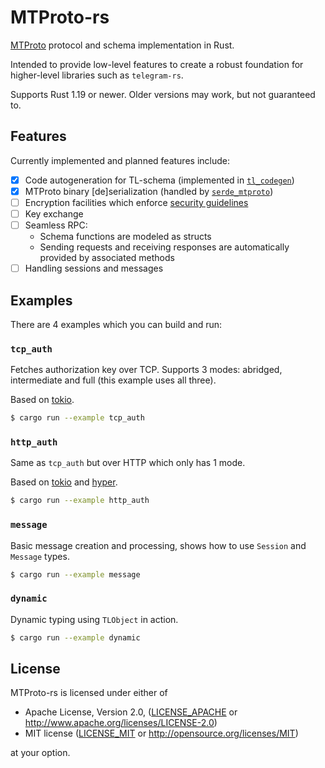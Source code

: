 # MTProto-rs

[MTProto](https://core.telegram.org/mtproto) protocol and schema
implementation in Rust.

Intended to provide low-level features to create a robust foundation for
higher-level libraries such as `telegram-rs`.

Supports Rust 1.19 or newer.
Older versions may work, but not guaranteed to.


## Features

Currently implemented and planned features include:

- [x] Code autogeneration for TL-schema
      (implemented in [`tl_codegen`][tl_codegen_code])
- [x] MTProto binary [de]serialization
      (handled by [`serde_mtproto`][serde_mtproto_repo])
- [ ] Encryption facilities which enforce
      [security guidelines][mtproto_security_guidelines]
- [ ] Key exchange
- [ ] Seamless RPC:
    * Schema functions are modeled as structs
    * Sending requests and receiving responses are automatically
      provided by associated methods
- [ ] Handling sessions and messages

[tl_codegen_code]: https://github.com/Connicpu/mtproto-rs/tree/master/tl_codegen
[serde_mtproto_repo]: https://github.com/hcpl/serde_mtproto
[mtproto_security_guidelines]: https://core.telegram.org/mtproto/security_guidelines


## Examples

There are 4 examples which you can build and run:

### `tcp_auth`

Fetches authorization key over TCP. Supports 3 modes: abridged,
intermediate and full (this example uses all three).

Based on [tokio](https://tokio.rs).

```sh
$ cargo run --example tcp_auth
```

### `http_auth`

Same as `tcp_auth` but over HTTP which only has 1 mode.

Based on [tokio](https://tokio.rs) and [hyper](https://hyper.rs).

```sh
$ cargo run --example http_auth
```

### `message`

Basic message creation and processing, shows how to use `Session` and
`Message` types.

```sh
$ cargo run --example message
```

### `dynamic`

Dynamic typing using `TLObject` in action.

```sh
$ cargo run --example dynamic
```


## License

MTProto-rs is licensed under either of

 * Apache License, Version 2.0, ([LICENSE_APACHE](LICENSE_APACHE) or
   http://www.apache.org/licenses/LICENSE-2.0)
 * MIT license ([LICENSE_MIT](LICENSE_MIT) or
   http://opensource.org/licenses/MIT)

at your option.
